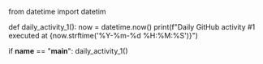 from datetime import datetim

def daily_activity_1():
    now = datetime.now()
    print(f"Daily GitHub activity #1 executed at {now.strftime('%Y-%m-%d %H:%M:%S')}")

if __name__ == "__main__":
    daily_activity_1()

